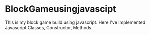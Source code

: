 # BlockGameusingjavascipt
This is my block game build using javascript.
Here I've Implemented Javascript Classes, Constructor, Methods.
